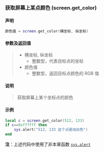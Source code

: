 ### 获取屏幕上某点颜色 (**screen\.get\_color**)


#### 声明
```lua
颜色值 = screen.get_color(横坐标, 纵坐标)
```

#### 参数及返回值
> - 横坐标, 纵坐标
>   - 整数型，代表目标点的坐标
> - 颜色值
>   - 整数型，返回目标点颜色的 RGB 值

#### 说明
> 获取屏幕上某个坐标点的颜色  

#### 示例  
```lua
local c = screen.get_color(512, 133)
if c==0xffffff then
    sys.alert("512, 133 这个点是纯白色")
end
```
**注**：上述代码中使用了非本章函数 [`sys.alert`](/Handbook/sys/sys.alert.md)

